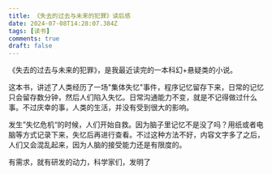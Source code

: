 ```yaml
---
title: 《失去的过去与未来的犯罪》读后感
date: 2024-07-08T14:28:07.384Z
tags: [读书]
comments: true
draft: false
---
```


《失去的过去与未来的犯罪》，是我最近读完的一本科幻+悬疑类的小说。

这本书，讲述了人类经历了一场"集体失忆"事件，程序记忆留存下来，日常的记忆只会留存数分钟，然后人们陷入失忆。日常沟通能力不变，就是不记得做过什么事。不过庆幸的事，人类的生活，并没有受到很大的影响。

发生”失忆危机“的时候，人们开始自救。因为脑子里记忆不是没了吗？用纸或者电脑等方式记录下来，失忆后再进行查看。不过这种方法不好，内容文字多了之后，人们又会混乱起来，因为人脑的接受能力还是有限度的。

有需求，就有研发的动力，科学家们，发明了
